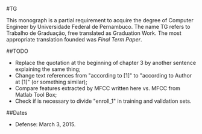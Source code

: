#TG

This monograph is a partial requirement to acquire the degree of Computer Engineer by Universidade Federal de Pernambuco. The name TG refers to Trabalho de Graduação, free translated as Graduation Work. The most appropriate translation founded was *Final Term Paper*.


##TODO

- Replace the quotation at the beginning of chapter 3 by another sentence explaining the same thing;
- Change text references from "according to [1]" to "according to Author at [1]" (or something similar);
- Compare features extracted by MFCC written here vs. MFCC from Matlab Tool Box;
- Check if is necessary to divide "enroll_1" in training and validation sets.


##Dates

- Defense: March 3, 2015.